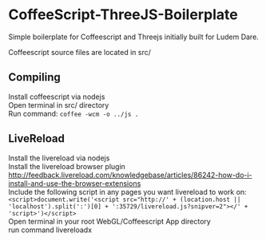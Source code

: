 CoffeeScript-ThreeJS-Boilerplate
================================

Simple boilerplate for Coffeescript and Threejs initially built for Ludem Dare.

Coffeescript source files are located in src/


Compiling
---------
Install coffeescript via nodejs  
Open terminal in src/ directory  
Run command: `coffee -wcm -o ../js .`  

LiveReload
----------
Install the livereload via nodejs  
Install the livereload browser plugin  
  http://feedback.livereload.com/knowledgebase/articles/86242-how-do-i-install-and-use-the-browser-extensions  
Include the following script in any pages you want livereload to work on:  
  `<script>document.write('<script src="http://' + (location.host || 'localhost').split(':')[0] +
':35729/livereload.js?snipver=2"></' + 'script>')</script>`  
Open terminal in your root WebGL/Coffeescript App directory  
  run command livereloadx  
